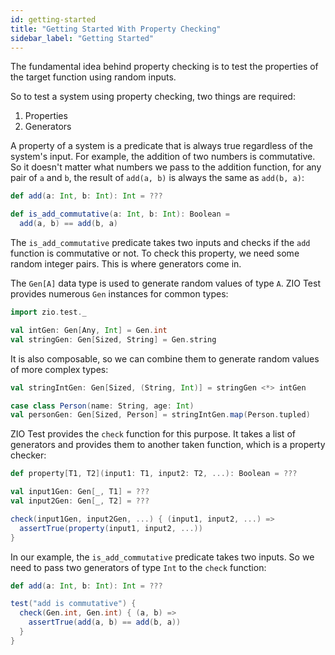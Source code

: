 ```yaml
---
id: getting-started
title: "Getting Started With Property Checking"
sidebar_label: "Getting Started"
---
```


The fundamental idea behind property checking is to test the properties of the target function using random inputs. 

So to test a system using property checking, two things are required:

1. Properties
2. Generators

A property of a system is a predicate that is always true regardless of the system's input. For example, the addition of two numbers is commutative. So it doesn't matter what numbers we pass to the addition function, for any pair of `a` and `b`, the result of `add(a, b)` is always the same as `add(b, a)`:

```scala mdoc:compile-only
def add(a: Int, b: Int): Int = ???

def is_add_commutative(a: Int, b: Int): Boolean =
  add(a, b) == add(b, a)
```

The `is_add_commutative` predicate takes two inputs and checks if the `add` function is commutative or not. To check this property, we need some random integer pairs. This is where generators come in.

The `Gen[A]` data type is used to generate random values of type `A`. ZIO Test provides numerous `Gen` instances for common types:

```scala mdoc:silent
import zio.test._

val intGen: Gen[Any, Int] = Gen.int
val stringGen: Gen[Sized, String] = Gen.string
```

It is also composable, so we can combine them to generate random values of more complex types:

```scala mdoc:silent
val stringIntGen: Gen[Sized, (String, Int)] = stringGen <*> intGen

case class Person(name: String, age: Int)
val personGen: Gen[Sized, Person] = stringIntGen.map(Person.tupled)
```

ZIO Test provides the `check` function for this purpose. It takes a list of generators and provides them to another taken function, which is a property checker:

```scala
def property[T1, T2](input1: T1, input2: T2, ...): Boolean = ???

val input1Gen: Gen[_, T1] = ???
val input2Gen: Gen[_, T2] = ???

check(input1Gen, input2Gen, ...) { (input1, input2, ...) =>
  assertTrue(property(input1, input2, ...))   
}
```

In our example, the `is_add_commutative` predicate takes two inputs. So we need to pass two generators of type `Int` to the `check` function:

```scala mdoc:compile-only
def add(a: Int, b: Int): Int = ???

test("add is commutative") {
  check(Gen.int, Gen.int) { (a, b) =>
    assertTrue(add(a, b) == add(b, a))
  }
}
```
